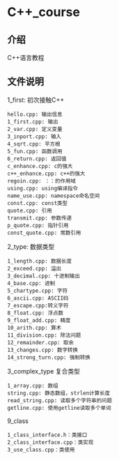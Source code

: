 # C++_course

## 介绍
C++语言教程

## 文件说明

1_first:
    初次接触C++

    hello.cpp: 输出信息
    1_first.cpp: 输出
    2_var.cpp: 定义变量
    3_inport.cpp: 输入
    4_sqrt.cpp: 平方根
    5_fun.cpp: 函数调用
    6_return.cpp: 返回值
    c_enhance.cpp: c的强大
    c++_enhance.cpp: c++的强大
    regoin.cpp: ：：的作用域
    using.cpp: using编译指令
    name_use.cpp: namespace命名空间
    const.cpp: const类型
    quote.cpp: 引用
    transmit.cpp: 参数传递
    p_quote.cpp: 指针引用
    const_quote.cpp: 常数引用

2_type:
    数据类型

    1_length.cpp: 数据长度
    2_exceed.cpp: 溢出
    3_decimal.cpp: 十进制输出
    4_base.cpp: 进制
    5_chartype.cpp: 字符
    6_ascii.cpp: ASCII码
    7_escape.cpp:转义字符
    8_float.cpp: 浮点数
    9_float_add.cpp: 精度
    10_arith.cpp: 算术
    11_division.cpp: 除法问题
    12_remainder.cpp: 取余
    13_changes.cpp: 数字转换
    14_strong_turn.cpp: 强制转换

3_complex_type
    复合类型

    1_array.cpp: 数组
    string.cpp: 静态数组，strlen计算长度
    read_string.cpp: 读取多个字符串的问题
    getline.cpp: 使用getline读取多个单词

9_class

    1_class_interface.h：类接口
    2_class_interface.cpp：类实现
    3_use_class.cpp：类使用

